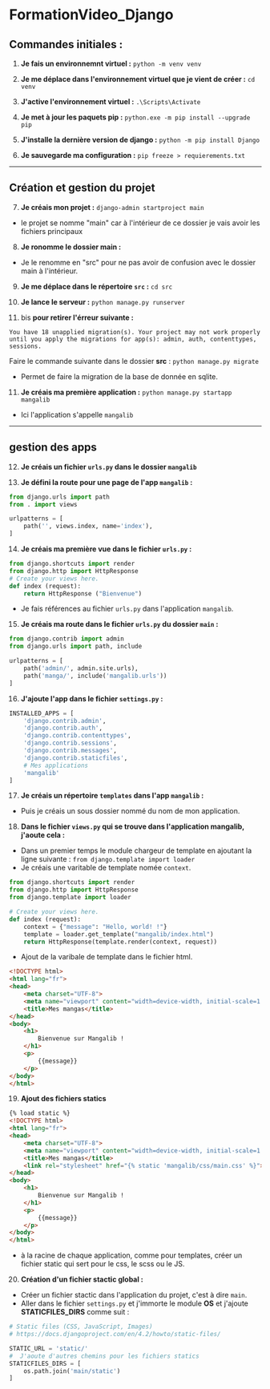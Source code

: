 # FormationVideo_Django
 

 ## Commandes initiales :

1. **Je fais un environnemnt virtuel :**
`python -m venv venv`

2. **Je me déplace dans l'environnement virtuel que je vient de créer :**
`cd venv`


3. **J'active l'environnement virtuel :**
`.\Scripts\Activate`

4. **Je met à jour les paquets pip :**
`python.exe -m pip install --upgrade pip`

5. **J'installe la dernière version de django :**
`python -m pip install Django`


6. **Je sauvegarde ma configuration :**
`pip freeze > requierements.txt`


---


## Création et gestion du projet

7. **Je créais mon projet :**
`django-admin startproject main`
- le projet se nomme "main" car à l'intérieur de ce dossier je vais avoir les fichiers principaux

8. **Je ronomme le dossier main :**
- Je le renomme en "src" pour ne pas avoir de confusion avec le dossier main à l'intérieur.

9. **Je me déplace dans le répertoire `src` :**
`cd src`

10. **Je lance le serveur :**
`python manage.py runserver`

10. bis **pour retirer l'érreur suivante :**
```cli
You have 18 unapplied migration(s). Your project may not work properly until you apply the migrations for app(s): admin, auth, contenttypes, sessions.
```
Faire le commande suivante dans le dossier **src** :
`python manage.py migrate`
- Permet de faire la migration de la base de donnée en sqlite.

11. **Je créais ma première application :**
`python manage.py startapp mangalib`
- Ici l'application s'appelle `mangalib`


---


## gestion des apps

12. **Je créais un fichier `urls.py` dans le dossier `mangalib`**

13. **Je défini la route pour une page de l'app `mangalib` :**
```python
from django.urls import path
from . import views

urlpatterns = [
    path('', views.index, name='index'),
]
```

14. **Je créais ma première vue dans le fichier `urls.py` :**
```python
from django.shortcuts import render
from django.http import HttpResponse
# Create your views here.
def index (request):
    return HttpResponse ("Bienvenue")
```
- Je fais références au fichier `urls.py` dans l'application `mangalib`.


15. **Je créais ma route dans le fichier `urls.py` du dossier `main` :**
```python
from django.contrib import admin
from django.urls import path, include

urlpatterns = [
    path('admin/', admin.site.urls),
    path('manga/', include('mangalib.urls'))
]
```


16. **J'ajoute l'app dans le fichier `settings.py` :**
```python
INSTALLED_APPS = [
    'django.contrib.admin',
    'django.contrib.auth',
    'django.contrib.contenttypes',
    'django.contrib.sessions',
    'django.contrib.messages',
    'django.contrib.staticfiles',
    # Mes applications
    'mangalib'
]
```

17. **Je créais un répertoire `templates` dans l'app `mangalib` :**
- Puis je créais un sous dossier nommé du nom de mon application.

18. **Dans le fichier `views.py` qui se trouve dans l'application mangalib, j'aoute cela :**
- Dans un premier temps le module chargeur de template en ajoutant la ligne suivante : `from django.template import loader`
- Je créais une varitable de template nomée `context`.
```python
from django.shortcuts import render
from django.http import HttpResponse
from django.template import loader

# Create your views here.
def index (request):
    context = {"message": "Hello, world! !"}
    template = loader.get_template("mangalib/index.html")
    return HttpResponse(template.render(context, request))
```
- Ajout de la varibale de template dans le fichier html.
```html
<!DOCTYPE html>
<html lang="fr">
<head>
    <meta charset="UTF-8">
    <meta name="viewport" content="width=device-width, initial-scale=1.0">
    <title>Mes mangas</title>
</head>
<body>
    <h1>
        Bienvenue sur Mangalib !
    </h1>
    <p>
        {{message}}
    </p>
</body>
</html>
```

19. **Ajout des fichiers statics**
```html
{% load static %}
<!DOCTYPE html>
<html lang="fr">
<head>
    <meta charset="UTF-8">
    <meta name="viewport" content="width=device-width, initial-scale=1.0">
    <title>Mes mangas</title>
    <link rel="stylesheet" href="{% static 'mangalib/css/main.css' %}">
</head>
<body>
    <h1>
        Bienvenue sur Mangalib !
    </h1>
    <p>
        {{message}}
    </p>
</body>
</html>
```
- à la racine de chaque application, comme pour templates, créer un fichier static qui sert pour le css, le scss ou le JS.

20. **Création d'un fichier stactic global :**
- Créer un fichier stactic dans l'application du projet, c'est à dire `main`.
- Aller dans le fichier `settings.py` et j'immorte le module **OS** et j'ajoute **STATICFILES_DIRS** comme suit :
```python
# Static files (CSS, JavaScript, Images)
# https://docs.djangoproject.com/en/4.2/howto/static-files/

STATIC_URL = 'static/'
#  J'aoute d'autres chemins pour les fichiers statics
STATICFILES_DIRS = [
    os.path.join('main/static')
]
```
